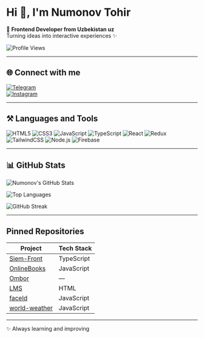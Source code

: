 # Hi 👋, I'm Numonov Tohir

🚀 **Frontend Developer from Uzbekistan uz**  
Turning ideas into interactive experiences ✨

![Profile Views](https://komarev.com/ghpvc/?username=Numonov01&label=Profile%20views&color=0e75b6&style=flat)

---

## 🌐 Connect with me
[![Telegram](https://img.shields.io/badge/Telegram-0088cc?logo=telegram&logoColor=white)](https://t.me/tokhir_uz)  
[![Instagram](https://img.shields.io/badge/Instagram-E4405F?logo=instagram&logoColor=white)](https://www.instagram.com/altron_0109)

---

## ⚒️ Languages and Tools
![HTML5](https://img.shields.io/badge/HTML5-E34F26?logo=html5&logoColor=white&style=for-the-badge)
![CSS3](https://img.shields.io/badge/CSS3-1572B6?logo=css3&logoColor=white&style=for-the-badge)
![JavaScript](https://img.shields.io/badge/JavaScript-F7DF1E?logo=javascript&logoColor=black&style=for-the-badge)
![TypeScript](https://img.shields.io/badge/TypeScript-3178C6?logo=typescript&logoColor=white&style=for-the-badge)
![React](https://img.shields.io/badge/React-20232A?logo=react&logoColor=61DAFB&style=for-the-badge)
![Redux](https://img.shields.io/badge/Redux-764ABC?logo=redux&logoColor=white&style=for-the-badge)
![TailwindCSS](https://img.shields.io/badge/TailwindCSS-38B2AC?logo=tailwindcss&logoColor=white&style=for-the-badge)
![Node.js](https://img.shields.io/badge/Node.js-43853D?logo=node-dot-js&logoColor=white&style=for-the-badge)
![Firebase](https://img.shields.io/badge/Firebase-FFCA28?logo=firebase&logoColor=black&style=for-the-badge)

---

## 📊 GitHub Stats
![Numonov's GitHub Stats](https://github-readme-stats.vercel.app/api?username=Numonov01&show_icons=true&theme=radical)

![Top Languages](https://github-readme-stats.vercel.app/api/top-langs/?username=Numonov01&layout=compact&theme=radical)

![GitHub Streak](https://streak-stats.demolab.com/?user=Numonov01&theme=radical&hide_border=false)

---

##  Pinned Repositories
| Project | Tech Stack |
|---------|------------|
| [Siem-Front](https://github.com/Numonov01/Siem-Front) | TypeScript |
| [OnlineBooks](https://github.com/Numonov01/OnlineBooks) | JavaScript |
| [Ombor](https://github.com/Numonov01/Ombor) | — |
| [LMS](https://github.com/Numonov01/LMS) | HTML |
| [faceId](https://github.com/Numonov01/faceId) | JavaScript |
| [world-weather](https://github.com/Numonov01/world-weather) | JavaScript |

---

✨ Always learning and improving
